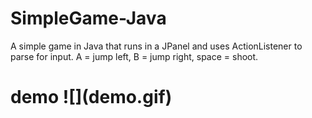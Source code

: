 # SimpleGame-Java
A simple game in Java that runs in a JPanel and uses ActionListener to parse for input.
A = jump left, B = jump right, space = shoot.  

<h1> demo 
![](demo.gif)
